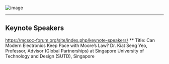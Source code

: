 ![image](https://github.com/user-attachments/assets/c46ad22d-fa3f-4188-98e8-9c4736ff3e5f)

 


---
## Keynote Speakers
https://mcsoc-forum.org/site/index.php/keynote-speakers/
** Title: Can Modern Electronics Keep Pace with Moore’s Law?
Dr. Kiat Seng Yeo, Professor, Advisor (Global Partnerships) at Singapore University of Technology and Design (SUTD), Singapore
